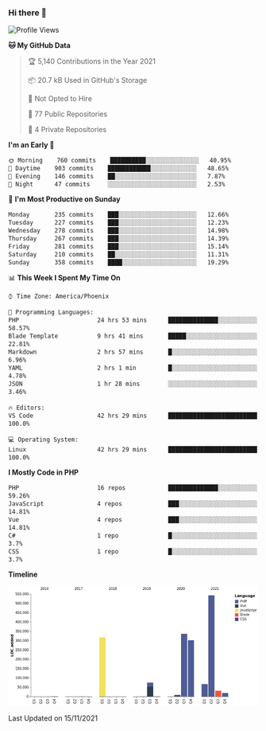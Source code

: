 ### Hi there 👋

<!--START_SECTION:waka-->
![Profile Views](http://img.shields.io/badge/Profile%20Views-0-blue)

**🐱 My GitHub Data** 

> 🏆 5,140 Contributions in the Year 2021
 > 
> 📦 20.7 kB Used in GitHub's Storage 
 > 
> 🚫 Not Opted to Hire
 > 
> 📜 77 Public Repositories 
 > 
> 🔑 4 Private Repositories  
 > 
**I'm an Early 🐤** 

```text
🌞 Morning    760 commits    ██████████░░░░░░░░░░░░░░░   40.95% 
🌆 Daytime    903 commits    ████████████░░░░░░░░░░░░░   48.65% 
🌃 Evening    146 commits    ██░░░░░░░░░░░░░░░░░░░░░░░   7.87% 
🌙 Night      47 commits     ░░░░░░░░░░░░░░░░░░░░░░░░░   2.53%

```
📅 **I'm Most Productive on Sunday** 

```text
Monday       235 commits    ███░░░░░░░░░░░░░░░░░░░░░░   12.66% 
Tuesday      227 commits    ███░░░░░░░░░░░░░░░░░░░░░░   12.23% 
Wednesday    278 commits    ███░░░░░░░░░░░░░░░░░░░░░░   14.98% 
Thursday     267 commits    ███░░░░░░░░░░░░░░░░░░░░░░   14.39% 
Friday       281 commits    ███░░░░░░░░░░░░░░░░░░░░░░   15.14% 
Saturday     210 commits    ██░░░░░░░░░░░░░░░░░░░░░░░   11.31% 
Sunday       358 commits    ████░░░░░░░░░░░░░░░░░░░░░   19.29%

```


📊 **This Week I Spent My Time On** 

```text
⌚︎ Time Zone: America/Phoenix

💬 Programming Languages: 
PHP                      24 hrs 53 mins      ██████████████░░░░░░░░░░░   58.57% 
Blade Template           9 hrs 41 mins       █████░░░░░░░░░░░░░░░░░░░░   22.81% 
Markdown                 2 hrs 57 mins       █░░░░░░░░░░░░░░░░░░░░░░░░   6.96% 
YAML                     2 hrs 1 min         █░░░░░░░░░░░░░░░░░░░░░░░░   4.78% 
JSON                     1 hr 28 mins        ░░░░░░░░░░░░░░░░░░░░░░░░░   3.46%

🔥 Editors: 
VS Code                  42 hrs 29 mins      █████████████████████████   100.0%

💻 Operating System: 
Linux                    42 hrs 29 mins      █████████████████████████   100.0%

```

**I Mostly Code in PHP** 

```text
PHP                      16 repos            ██████████████░░░░░░░░░░░   59.26% 
JavaScript               4 repos             ███░░░░░░░░░░░░░░░░░░░░░░   14.81% 
Vue                      4 repos             ███░░░░░░░░░░░░░░░░░░░░░░   14.81% 
C#                       1 repo              █░░░░░░░░░░░░░░░░░░░░░░░░   3.7% 
CSS                      1 repo              █░░░░░░░░░░░░░░░░░░░░░░░░   3.7%

```


**Timeline**

![Chart not found](https://raw.githubusercontent.com/mikebronner/mikebronner/master/charts/bar_graph.png) 


 Last Updated on 15/11/2021
<!--END_SECTION:waka-->

<!--
**mikebronner/mikebronner** is a ✨ _special_ ✨ repository because its `README.md` (this file) appears on your GitHub profile.

Here are some ideas to get you started:

- 🔭 I’m currently working on ...
- 🌱 I’m currently learning ...
- 👯 I’m looking to collaborate on ...
- 🤔 I’m looking for help with ...
- 💬 Ask me about ...
- 📫 How to reach me: ...
- 😄 Pronouns: ...
- ⚡ Fun fact: ...
-->
